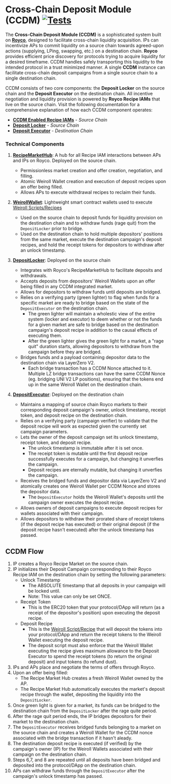 # Cross-Chain Deposit Module (CCDM) [![Tests](https://github.com/roycoprotocol/cross-chain-deposit-module/actions/workflows/test.yml/badge.svg)](https://github.com/roycoprotocol/cross-chain-deposit-module/actions/workflows/test.yml)

The **Cross-Chain Deposit Module (CCDM)** is a sophisticated system built on **[Royco](https://github.com/roycoprotocol/royco)**, designed to facilitate cross-chain liquidity acquisition. IPs can incentivize APs to commit liquidity on a source chain towards agreed-upon actions (supplying, LPing, swapping, etc.) on a destination chain. **Royco** provides efficient price discovery for protocols trying to acquire liquidity for a desired timeframe. CCDM handles safely transporting this liquidity to the intended protocol in a trust minimized manner. A single **CCDM** instance can facilitate cross-chain deposit campaigns from a single source chain to a single destination chain.

CCDM consists of two core components: the **Deposit Locker** on the source chain and the **Deposit Executor** on the destination chain. All incentive negotiation and liquidity provision is powered by **Royco Recipe IAMs** that live on the source chain. Visit the following documentation for a comprehensive explanation of how each CCDM component operates:

* **[CCDM Enabled Recipe IAMs](https://docs.royco.org/ccdm/ccdm-overview/ccdm-recipe-iams)** - *Source Chain*
* **[Deposit Locker](https://docs.royco.org/ccdm/ccdm-overview/deposit-locker)** - *Source Chain*
* **[Deposit Executor](https://docs.royco.org/ccdm/ccdm-overview/deposit-executor)** - *Destination Chain*


### Technical Components

1. **[RecipeMarketHub](https://github.com/roycoprotocol/royco/blob/main/src/RecipeMarketHub.sol)**: A hub for all Recipe IAM interactions between APs and IPs on Royco. Deployed on the source chain.
   - Permissionless market creation and offer creation, negotiation, and filling.
   - Atomic Weiroll Wallet creation and execution of deposit recipes upon an offer being filled.
   - Allows APs to execute withdrawal recipes to reclaim their funds.

1. **[WeirollWallet](https://github.com/roycoprotocol/royco/blob/main/src/WeirollWallet.sol)**: Lightweight smart contract wallets used to execute [Weiroll Scripts/Recipes](https://github.com/weiroll/weiroll)
   - Used on the source chain to deposit funds for liquidity provision on the destination chain and to withdraw funds (rage quit) from the ```DepositLocker``` prior to bridge.
   - Used on the destination chain to hold multiple depositors' positions from the same market, execute the destination campaign's deposit recipes, and hold the receipt tokens for depositors to withdraw after an unlock timestamp.

2. **[DepositLocker](https://github.com/roycoprotocol/cross-chain-deposit-module/blob/main/src/core/DepositLocker.sol)**: Deployed on the source chain
   - Integrates with Royco's RecipeMarketHub to facilitate deposits and withdrawals.
   - Accepts deposits from depositors' Weiroll Wallets upon an offer being filled in any CCDM integrated market.
   - Allows for depositors to withdraw funds until deposits are bridged.
   - Relies on a verifying party (green lighter) to flag when funds for a specific market are ready to bridge based on the state of the ```DepositExecutor``` on the destination chain.
      - The green lighter will maintain a wholestic view of the entire system (locker and executor) to deem whether or not the funds for a given market are safe to bridge based on the destination campaign's deposit recipe in addition to the causal effects of executing them.
      - After the green lighter gives the green light for a market, a "rage quit" duration starts, allowing depositors to withdraw from the campaign before they are bridged.
   - Bridges funds and a payload containing depositor data to the destination chain via LayerZero V2.
      - Each bridge transaction has a CCDM Nonce attached to it. Multiple LZ bridge transactions can have the same CCDM Nonce (eg. bridging UNI V2 LP positions), ensuring that the tokens end up in the same Weiroll Wallet on the destination chain.

3. **[DepositExecutor](https://github.com/roycoprotocol/cross-chain-deposit-module/blob/main/src/core/DepositExecutor.sol)**: Deployed on the destination chain
   - Maintains a mapping of source chain Royco markets to their corresponding deposit campaign's owner, unlock timestamp, receipt token, and deposit recipe on the destination chain.
   - Relies on a verifying party (campaign verifier) to validate that the deposit recipe will work as expected given the currently set campaign parameters.
   - Lets the owner of the deposit campaign set its unlock timestamp, receipt token, and deposit recipe.
      - The unlock timestamp is immutable after it is set once.
      - The receipt token is mutable until the first deposit recipe successfully executes for a campaign, but changing it unverfies the campaign.
      - Deposit recipes are eternally mutable, but changing it unverfies the campaign.
   - Receives the bridged funds and depositor data via LayerZero V2 and atomically creates one Weiroll Wallet per CCDM Nonce and stores the depositor data.
      - The ```DepositExecutor``` holds the Weiroll Wallet's deposits until the campaign owner executes the deposit recipe.
   - Allows owners of deposit campaigns to execute deposit recipes for wallets associated with their campaign.
   - Allows depositors to withdraw their prorated share of receipt tokens (if the deposit recipe has executed) or their original deposit (if the deposit recipe hasn't executed) after the unlock timestamp has passed.

## CCDM Flow
1. IP creates a Royco Recipe Market on the source chain.
2. IP initializes their Deposit Campaign corresponding to their Royco Recipe IAM on the destination chain by setting the following parameters:
   - Unlock Timestamp
      - The ABSOLUTE timestamp that all deposits in your campaign will be locked until.
      - Note: This value can only be set ONCE.
   - Receipt Token
      - This is the ERC20 token that your protocol/DApp will return (as a receipt of the depositor's position) upon executing the deposit recipe.
   - Deposit Recipe
      - This is the [Weiroll Script/Recipe](https://github.com/weiroll/weiroll) that will deposit the tokens into your protocol/DApp and return the receipt tokens to the Weiroll Wallet executing the deposit recipe.
      - The deposit script must also enforce that the Weiroll Wallet executing the recipe gives maximum allowance to the Deposit Executor to spend the receipt tokens (to return the original deposit) and input tokens (to refund dust).
3. IPs and APs place and negotiate the terms of offers through Royco.
4. Upon an offer being filled: 
   - The Recipe Market Hub creates a fresh Weiroll Wallet owned by the AP.
   - The Recipe Market Hub automatically executes the market's deposit recipe through the wallet, depositing the liquidity into the ```DepositLocker```.
5. Once green light is given for a market, its funds can be bridged to the destination chain from the ```DepositLocker``` after the rage quite period.
6. After the rage quit period ends, the IP bridges depositors for their market to the destination chain.
7. The ```DepositExecutor``` receives bridged funds belonging to a market on the source chain and creates a Weiroll Wallet for the CCDM nonce associated with the bridge transaction if it hasn't aleady. 
8. The destination deposit recipe is executed (if verified) by the campaign's owner (IP) for the Weiroll Wallets associated with their campaign on the destination chain.
9. Steps 6,7, and 8 are repeated until all deposits have been bridged and deposited into the protocol/DApp on the destination chain.
10. APs can withdraw funds through the ```DepositExecutor``` after the campaign's unlock timestamp has passed.
